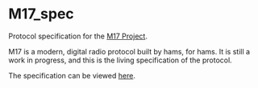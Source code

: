 # M17_spec

Protocol specification for the [M17 Project](http://m17project.org/).

M17 is a modern, digital radio protocol built by hams, for hams. 
It is still a work in progress, and this is the living specification of the protocol.

The specification can be viewed [here](https://spec.m17project.org/).
